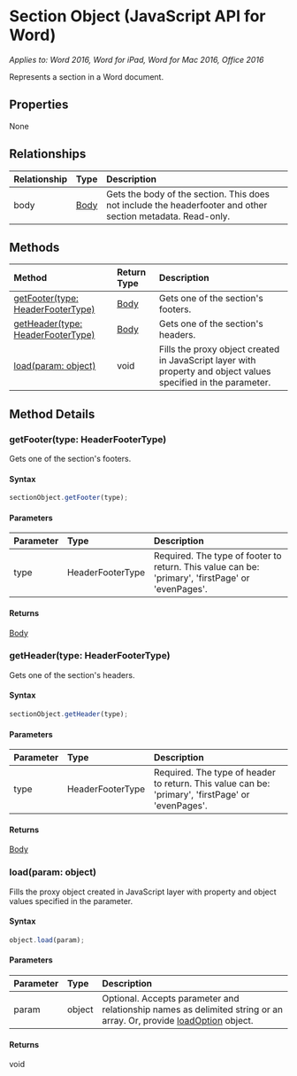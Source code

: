 # Section Object (JavaScript API for Word)

_Applies to: Word 2016, Word for iPad, Word for Mac 2016, Office 2016_

Represents a section in a Word document.

## Properties

None

## Relationships
| Relationship | Type	|Description|
|:---------------|:--------|:----------|
|body|[Body](body.md)|Gets the body of the section. This does not include the headerfooter and other section metadata. Read-only.|

## Methods

| Method		   | Return Type	|Description|
|:---------------|:--------|:----------|
|[getFooter(type: HeaderFooterType)](#getfootertype-headerfootertype)|[Body](body.md)|Gets one of the section's footers.|
|[getHeader(type: HeaderFooterType)](#getheadertype-headerfootertype)|[Body](body.md)|Gets one of the section's headers.|
|[load(param: object)](#loadparam-object)|void|Fills the proxy object created in JavaScript layer with property and object values specified in the parameter.|

## Method Details


### getFooter(type: HeaderFooterType)
Gets one of the section's footers.

#### Syntax
```js
sectionObject.getFooter(type);
```

#### Parameters
| Parameter	   | Type	|Description|
|:---------------|:--------|:----------|
|type|HeaderFooterType|Required. The type of footer to return. This value can be: 'primary', 'firstPage' or 'evenPages'.|

#### Returns
[Body](body.md)

### getHeader(type: HeaderFooterType)
Gets one of the section's headers.

#### Syntax
```js
sectionObject.getHeader(type);
```

#### Parameters
| Parameter	   | Type	|Description|
|:---------------|:--------|:----------|
|type|HeaderFooterType|Required. The type of header to return. This value can be: 'primary', 'firstPage' or 'evenPages'.|

#### Returns
[Body](body.md)

### load(param: object)
Fills the proxy object created in JavaScript layer with property and object values specified in the parameter.

#### Syntax
```js
object.load(param);
```

#### Parameters
| Parameter	   | Type	|Description|
|:---------------|:--------|:----------|
|param|object|Optional. Accepts parameter and relationship names as delimited string or an array. Or, provide [loadOption](loadoption.md) object.|

#### Returns
void
